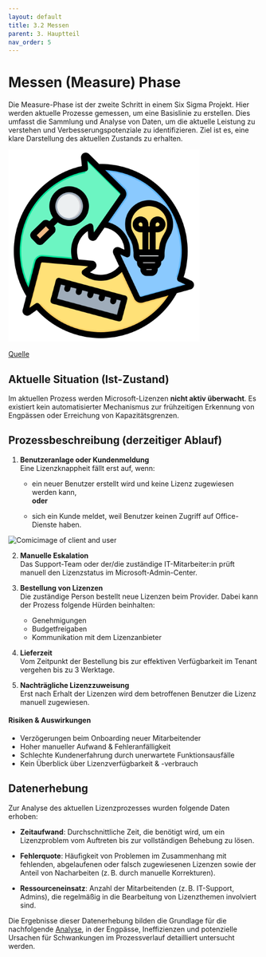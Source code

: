```yaml
---
layout: default
title: 3.2 Messen
parent: 3. Hauptteil
nav_order: 5
---
```

# Messen (Measure) Phase

Die Measure-Phase ist der zweite Schritt in einem Six Sigma Projekt. Hier werden aktuelle Prozesse gemessen, um eine Basislinie zu erstellen. Dies umfasst die Sammlung und Analyse von Daten, um die aktuelle Leistung zu verstehen und Verbesserungspotenziale zu identifizieren. Ziel ist es, eine klare Darstellung des aktuellen Zustands zu erhalten.

![Measure](../../ressources/images/measure.png)

[Quelle](../Quellverzeichnis/index.md#measure-phase)

## Aktuelle Situation (Ist-Zustand)

Im aktuellen Prozess werden Microsoft-Lizenzen **nicht aktiv überwacht**. Es existiert kein automatisierter Mechanismus zur frühzeitigen Erkennung von Engpässen oder Erreichung von Kapazitätsgrenzen.

## Prozessbeschreibung (derzeitiger Ablauf)

1. **Benutzeranlage oder Kundenmeldung**  
    Eine Lizenzknappheit fällt erst auf, wenn:
    
    - ein neuer Benutzer erstellt wird und keine Lizenz zugewiesen werden kann,  
        **oder**
        
    - sich ein Kunde meldet, weil Benutzer keinen Zugriff auf Office-Dienste haben.

![Comicimage of client and user](error_licenses.png)

2. **Manuelle Eskalation**  
    Das Support-Team oder der/die zuständige IT-Mitarbeiter:in prüft manuell den Lizenzstatus im Microsoft-Admin-Center.
    
3. **Bestellung von Lizenzen**  
    Die zuständige Person bestellt neue Lizenzen beim Provider. Dabei kann der Prozess folgende Hürden beinhalten:
    
    - Genehmigungen
    - Budgetfreigaben
    - Kommunikation mit dem Lizenzanbieter
    
4. **Lieferzeit**  
    Vom Zeitpunkt der Bestellung bis zur effektiven Verfügbarkeit im Tenant vergehen bis zu 3 Werktage.
    
5. **Nachträgliche Lizenzzuweisung**  
    Erst nach Erhalt der Lizenzen wird dem betroffenen Benutzer die Lizenz manuell zugewiesen.
    

#### Risiken & Auswirkungen

- Verzögerungen beim Onboarding neuer Mitarbeitender
- Hoher manueller Aufwand & Fehleranfälligkeit
- Schlechte Kundenerfahrung durch unerwartete Funktionsausfälle
- Kein Überblick über Lizenzverfügbarkeit & -verbrauch

## Datenerhebung

Zur Analyse des aktuellen Lizenzprozesses wurden folgende Daten erhoben:

- **Zeitaufwand**: Durchschnittliche Zeit, die benötigt wird, um ein Lizenzproblem vom Auftreten bis zur vollständigen Behebung zu lösen.
    
- **Fehlerquote**: Häufigkeit von Problemen im Zusammenhang mit fehlenden, abgelaufenen oder falsch zugewiesenen Lizenzen sowie der Anteil von Nacharbeiten (z. B. durch manuelle Korrekturen).
    
- **Ressourceneinsatz**: Anzahl der Mitarbeitenden (z. B. IT-Support, Admins), die regelmäßig in die Bearbeitung von Lizenzthemen involviert sind.    

Die Ergebnisse dieser Datenerhebung bilden die Grundlage für die nachfolgende [Analyse](./33_analize.md), in der Engpässe, Ineffizienzen und potenzielle Ursachen für Schwankungen im Prozessverlauf detailliert untersucht werden.






